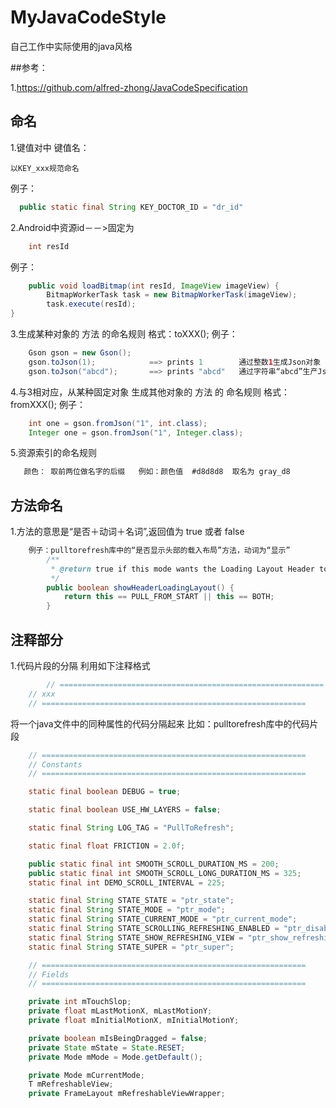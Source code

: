 # MyJavaCodeStyle
自己工作中实际使用的java风格

##参考：

1.<https://github.com/alfred-zhong/JavaCodeSpecification>
## 命名
1.键值对中 键值名：
	
	以KEY_xxx规范命名
  例子：
  ``` java
  	public static final String KEY_DOCTOR_ID = "dr_id"
  ```
  
2.Android中资源id－－>固定为 
``` java
	int resId
``` 
	
  例子：

``` java
 	public void loadBitmap(int resId, ImageView imageView) {
    	BitmapWorkerTask task = new BitmapWorkerTask(imageView);
    	task.execute(resId);
}
```
3.生成某种对象的 方法 的命名规则  格式：toXXX();
  例子：
``` java
	Gson gson = new Gson();
	gson.toJson(1);            ==> prints 1        通过整数1生成Json对象
	gson.toJson("abcd");       ==> prints "abcd"   通过字符串“abcd”生产Json对象
```
4.与3相对应，从某种固定对象 生成其他对象的 方法 的 命名规则 格式：fromXXX();
  例子：
``` java
	int one = gson.fromJson("1", int.class);
	Integer one = gson.fromJson("1", Integer.class);
```
5.资源索引的命名规则
``` java
   颜色： 取前两位做名字的后缀   例如：颜色值  #d8d8d8  取名为 gray_d8   
```
## 方法命名

1.方法的意思是“是否＋动词＋名词”,返回值为 true 或者  false 
``` java
	例子：pulltorefresh库中的“是否显示头部的载入布局”方法，动词为“显示”
   		/**
		 * @return true if this mode wants the Loading Layout Header to be shown
		 */
		public boolean showHeaderLoadingLayout() {
			return this == PULL_FROM_START || this == BOTH;
		}

```

## 注释部分

1.代码片段的分隔
利用如下注释格式
``` java
        // ===========================================================
	// xxx
	// ===========================================================
``` 
将一个java文件中的同种属性的代码分隔起来
比如：pulltorefresh库中的代码片段
``` java
	// ===========================================================
	// Constants
	// ===========================================================

	static final boolean DEBUG = true;

	static final boolean USE_HW_LAYERS = false;

	static final String LOG_TAG = "PullToRefresh";

	static final float FRICTION = 2.0f;

	public static final int SMOOTH_SCROLL_DURATION_MS = 200;
	public static final int SMOOTH_SCROLL_LONG_DURATION_MS = 325;
	static final int DEMO_SCROLL_INTERVAL = 225;

	static final String STATE_STATE = "ptr_state";
	static final String STATE_MODE = "ptr_mode";
	static final String STATE_CURRENT_MODE = "ptr_current_mode";
	static final String STATE_SCROLLING_REFRESHING_ENABLED = "ptr_disable_scrolling";
	static final String STATE_SHOW_REFRESHING_VIEW = "ptr_show_refreshing_view";
	static final String STATE_SUPER = "ptr_super";

	// ===========================================================
	// Fields
	// ===========================================================

	private int mTouchSlop;
	private float mLastMotionX, mLastMotionY;
	private float mInitialMotionX, mInitialMotionY;

	private boolean mIsBeingDragged = false;
	private State mState = State.RESET;
	private Mode mMode = Mode.getDefault();

	private Mode mCurrentMode;
	T mRefreshableView;
	private FrameLayout mRefreshableViewWrapper;
``` 
